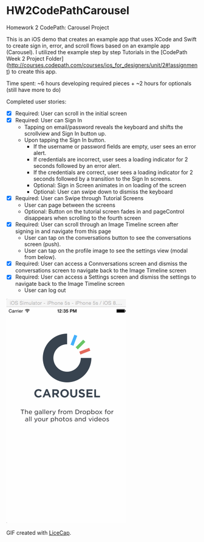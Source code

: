 # HW2CodePathCarousel

Homework 2 CodePath: Carousel Project

This is an iOS demo that creates an example app that uses XCode and Swift to create sign in, error, and scroll flows based on an example app (Carousel).  I utilized the example step by step Tutorials in the [CodePath Week 2 Project Folder] (http://courses.codepath.com/courses/ios_for_designers/unit/2#!assignment) to create this app.  

Time spent: ~6 hours developing required pieces + ~2 hours for optionals (still have more to do)

Completed user stories:
* [x] Required: User can scroll in the initial screen 
* [x] Required: User can Sign In
  * Tapping on email/password reveals the keyboard and shifts the scrollview and Sign In button up.
  * Upon tapping the Sign In button.
    * If the username or password fields are empty, user sees an error alert.
    * If credentials are incorrect, user sees a loading indicator for 2 seconds followed by an error alert.
    * If the credentials are correct, user sees a loading indicator for 2 seconds followed by a transition to the Sign In screens.
    * Optional: Sign in Screen animates in on loading of the screen
    * Optional: User can swipe down to dismiss the keyboard
* [x] Required: User can Swipe through Tutorial Screens
  * User can page between the screens
  * Optional: Button on the tutorial screen fades in and pageControl disappears when scrolling to the fourth screen
* [x] Required: User can scroll through an Image Timeline screen after signing in and navigate from this page
  * User can tap on the conversations button to see the conversations screen (push).
  * User can tap on the profile image to see the settings view (modal from below).
* [x] Required: User can access a Connversations screen and dismiss the conversations screen to navigate back to the Image Timeline screen
* [x] Required: User can access a Settings screen and dismiss the settings to navigate back to the Image Timeline screen
  * User can log out

![Video Walkthrough](HW2_withOptionals.gif)

GIF created with [LiceCap](http://www.cockos.com/licecap/).
